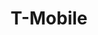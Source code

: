 ---
title: "T-Mobile"
url: /maple-valley/t-mobile-maple-valley-black-diamond-road-southeast/
shop: mobile phone
---